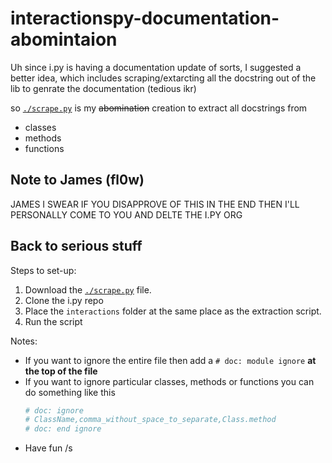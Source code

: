 # interactionspy-documentation-abomintaion

Uh since i.py is having a documentation update of sorts,
I suggested a better idea, which includes scraping/extarcting all the docstring out
of the lib to genrate the documentation (tedious ikr)

so [`./scrape.py`](./scrape.py) is my ~~abomination~~ creation to extract all docstrings from
- classes
- methods
- functions

## Note to James (fl0w)

JAMES I SWEAR IF YOU DISAPPROVE OF THIS IN THE END THEN I'LL PERSONALLY COME TO YOU AND DELTE THE I.PY ORG

## Back to serious stuff

Steps to set-up:
1. Download the [`./scrape.py`](./scrape.py) file.
2. Clone the i.py repo
3. Place the `interactions` folder at the same place as the extraction script.
4. Run the script

Notes:
- If you want to ignore the entire file then add a `# doc: module ignore`
  **at the top of the file**
- If you want to ignore particular classes, methods or functions you can do something like this
  ```py
  # doc: ignore
  # ClassName,comma_without_space_to_separate,Class.method
  # doc: end ignore
  ```
- Have fun /s
